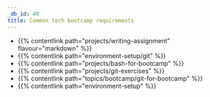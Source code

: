 ```yaml
---
_db_id: 40
title: Common tech bootcamp requirements
---
```


- {{% contentlink path="projects/writing-assignment" flavour="markdown" %}}
- {{% contentlink path="environment-setup/git" %}}
- {{% contentlink path="projects/bash-for-bootcamp" %}}
- {{% contentlink path="projects/git-exercises" %}}
- {{% contentlink path="topics/bootcamp/git-for-bootcamp" %}}
- {{% contentlink path="environment-setup" %}}
